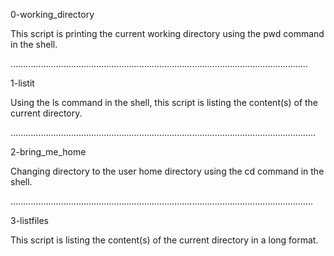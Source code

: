 0-working_directory 
   
This script is printing the current working 
directory using the pwd command in the shell.  

………………………………………………………………………………………………..........
                                                                                                                               
1-listit
 
Using the ls command in the shell, this script is 
listing the content(s) of the current directory.   

…………………………………………………………………………………………………..........
                                                                                                                            
2-bring_me_home 

Changing directory to the user home directory
using the cd  command in the shell. 

………………………………………………………………………………………………….........

3-listfiles

This script is listing the content(s) of 
the current directory in a long format. 
